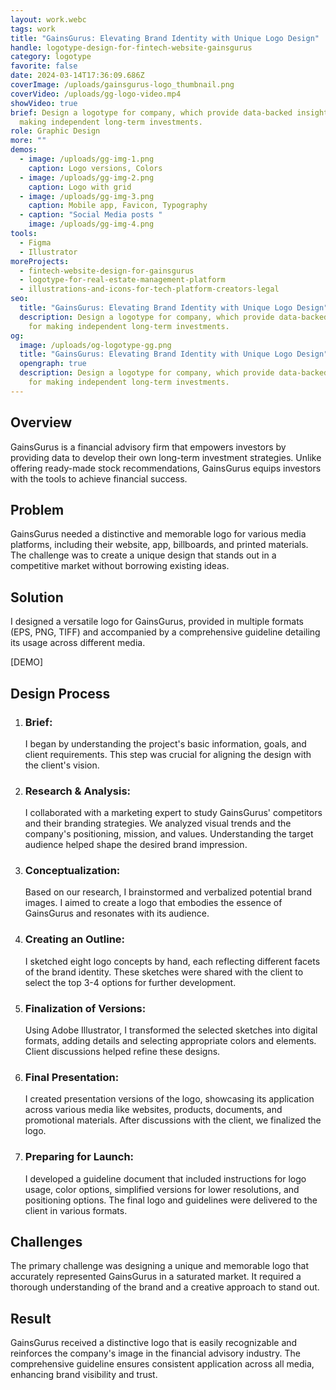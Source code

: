```yaml
---
layout: work.webc
tags: work
title: "GainsGurus: Elevating Brand Identity with Unique Logo Design"
handle: logotype-design-for-fintech-website-gainsgurus
category: logotype
favorite: false
date: 2024-03-14T17:36:09.686Z
coverImage: /uploads/gainsgurus-logo_thumbnail.png
coverVideo: /uploads/gg-logo-video.mp4
showVideo: true
brief: Design a logotype for company, which provide data-backed insights for
  making independent long-term investments.
role: Graphic Design
more: ""
demos:
  - image: /uploads/gg-img-1.png
    caption: Logo versions, Colors
  - image: /uploads/gg-img-2.png
    caption: Logo with grid
  - image: /uploads/gg-img-3.png
    caption: Mobile app, Favicon, Typography
  - caption: "Social Media posts "
    image: /uploads/gg-img-4.png
tools:
  - Figma
  - Illustrator
moreProjects:
  - fintech-website-design-for-gainsgurus
  - logotype-for-real-estate-management-platform
  - illustrations-and-icons-for-tech-platform-creators-legal
seo:
  title: "GainsGurus: Elevating Brand Identity with Unique Logo Design"
  description: Design a logotype for company, which provide data-backed insights
    for making independent long-term investments.
og:
  image: /uploads/og-logotype-gg.png
  title: "GainsGurus: Elevating Brand Identity with Unique Logo Design"
  opengraph: true
  description: Design a logotype for company, which provide data-backed insights
    for making independent long-term investments.
---
```

## Overview

GainsGurus is a financial advisory firm that empowers investors by providing data to develop their own long-term investment strategies. Unlike offering ready-made stock recommendations, GainsGurus equips investors with the tools to achieve financial success.

## Problem

GainsGurus needed a distinctive and memorable logo for various media platforms, including their website, app, billboards, and printed materials. The challenge was to create a unique design that stands out in a competitive market without borrowing existing ideas.

## Solution

I designed a versatile logo for GainsGurus, provided in multiple formats (EPS, PNG, TIFF) and accompanied by a comprehensive guideline detailing its usage across different media.

\[DEMO]

## Design Process

1. ### Brief:

   I began by understanding the project's basic information, goals, and client requirements. This step was crucial for aligning the design with the client's vision.
2. ### Research & Analysis:

   I collaborated with a marketing expert to study GainsGurus' competitors and their branding strategies. We analyzed visual trends and the company's positioning, mission, and values. Understanding the target audience helped shape the desired brand impression.
3. ### Conceptualization:

   Based on our research, I brainstormed and verbalized potential brand images. I aimed to create a logo that embodies the essence of GainsGurus and resonates with its audience.
4. ### Creating an Outline:

   I sketched eight logo concepts by hand, each reflecting different facets of the brand identity. These sketches were shared with the client to select the top 3-4 options for further development.
5. ### Finalization of Versions:

   Using Adobe Illustrator, I transformed the selected sketches into digital formats, adding details and selecting appropriate colors and elements. Client discussions helped refine these designs.
6. ### Final Presentation:

   I created presentation versions of the logo, showcasing its application across various media like websites, products, documents, and promotional materials. After discussions with the client, we finalized the logo.
7. ### Preparing for Launch:

   I developed a guideline document that included instructions for logo usage, color options, simplified versions for lower resolutions, and positioning options. The final logo and guidelines were delivered to the client in various formats.

## Challenges

The primary challenge was designing a unique and memorable logo that accurately represented GainsGurus in a saturated market. It required a thorough understanding of the brand and a creative approach to stand out.

## Result

GainsGurus received a distinctive logo that is easily recognizable and reinforces the company's image in the financial advisory industry. The comprehensive guideline ensures consistent application across all media, enhancing brand visibility and trust.